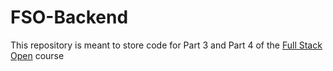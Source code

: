 # FSO-Backend

This repository is meant to store code for Part 3 and Part 4 of the [Full Stack Open](https://fullstackopen.com/en/) course

